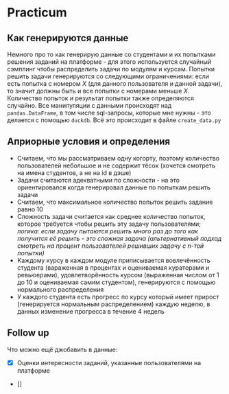 # Practicum

## Как генерируются данные

Немного про то как генерирую данные со студентами и их попытками решения заданий на платформе - для этого используется случайный сэмплинг чтобы распределить задачи по модулям и курсам. Попытки решить задачи генерируются со следующими ограничениями: если есть попытка с номером $`X`$ (для данного пользователя и данной задачи), то значит должны быть и все попытки c номерами меньше $`X`$. Количество попыток и результат попытки также определяются случайно. Все манипуляции с данными происходят над `pandas.DataFrame`, в том числе sql-запросы, которые мне нужны - это делается с помощью `duckdb`. Всё это происходит в файле `create_data.py`

## Априорные условия и определения

- Считаем, что мы рассматриваем одну когорту, поэтому количество пользователей небольшое и не содержит тёсок (хочется смотреть на имена студентов, а не на id в дэше)
- Задачи считаются адекватными по сложности - на это ориентировался когда генерировал данные по попыткам решить задачи
- Считаем, что макcимальное количество попыток решить задание равно 10
- Сложность задачи считается как среднее количество попыток, которое требуется чтобы решить эту задачу пользователями; *логика: если задачу пытаются решить много раз до того как получится её решить - это сложная задача (альтернативный подход смотреть на процент пользователей решивших задачу с n-той попытки)*
- Каждому курсу в каждом модуле приписывается вовлечённость студента (вараженная в процентах и оцениваемая кураторами и ревьюерами), удовлетворённость курсом (выраженная числом от 1 до 10 и оцениваемая самим студентом), генерируются с помощью нормального распределения
- У каждого студента есть прогресс по курсу который имеет прирост (генерируется нормальным распределением) каждую неделю, в данных изменение прогресса в течение 4 недель

## Follow up

Что можно ещё джобавить в данные:
- [X] Оценки интересности заданий, указанные пользователями на платформе
- []
